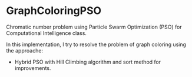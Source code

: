 # GraphColoringPSO
Chromatic number problem using Particle Swarm Optimization (PSO) for Computational Intelligence class. 

In this implementation, I try to resolve the problem of graph coloring using the approache:
  - Hybrid PSO with Hill Climbing algorithm and sort method for improvements.

